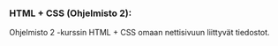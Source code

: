 ### HTML + CSS (Ohjelmisto 2):
Ohjelmisto 2 -kurssin HTML + CSS omaan nettisivuun liittyvät tiedostot.
